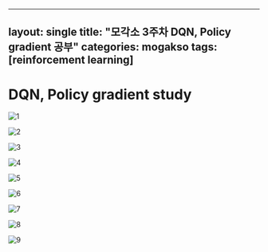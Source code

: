 
---
layout: single
title: "모각소 3주차 DQN, Policy gradient 공부"
categories: mogakso
tags: [reinforcement learning]
---

# DQN, Policy gradient study

![1](/assets/images/2024-01-26-mogakso3/1.jpg)

![2](/assets/images/2024-01-26-mogakso3/2.jpg)

![3](/assets/images/2024-01-26-mogakso3/3.jpg)

![4](/assets/images/2024-01-26-mogakso3/4.jpg)

![5](/assets/images/2024-01-26-mogakso3/5.jpg)

![6](/assets/images/2024-01-26-mogakso3/6.jpg)

![7](/assets/images/2024-01-26-mogakso3/7.jpg)

![8](/assets/images/2024-01-26-mogakso3/8.jpg)

![9](/assets/images/2024-01-26-mogakso3/9.jpg)




